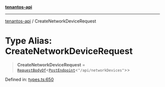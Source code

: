 [**tenantos-api**](../README.md)

***

[tenantos-api](../globals.md) / CreateNetworkDeviceRequest

# Type Alias: CreateNetworkDeviceRequest

> **CreateNetworkDeviceRequest** = [`RequestBodyOf`](RequestBodyOf.md)\<[`PostEndpoint`](PostEndpoint.md)\<`"/api/networkDevices"`\>\>

Defined in: [types.ts:650](https://github.com/shadmanZero/tenantos-api/blob/b1ba837cafbeb4e057ec12e90b81a7c5ea5b383f/src/types.ts#L650)
